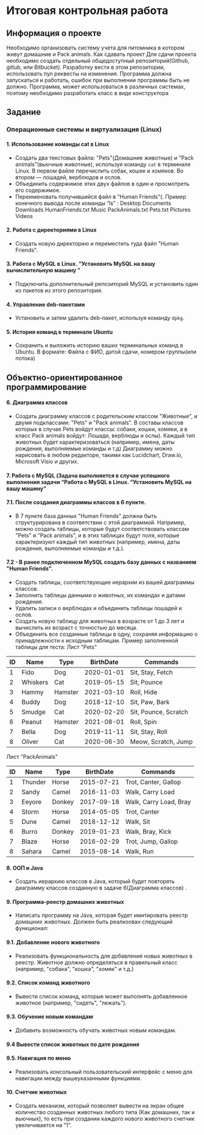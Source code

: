 # Итоговая контрольная работа
## Информация о проекте
Необходимо организовать систему учета для питомника в котором живут домашние и Pack animals.
Как сдавать проект
Для сдачи проекта необходимо создать отдельный общедоступный репозиторий(Github, gitlub, или Bitbucket). Разработку вести в этом репозитории, использовать пул реквесты на изменения. Программа должна запускаться и работать, ошибок при выполнении программы быть не должно. Программа, может использоваться в различных системах, поэтому необходимо разработать класс в виде конструктора
## Задание
### Операционные системы и виртуализация (Linux)
#### 1. Использование команды cat в Linux
- Создать два текстовых файла: "Pets"(Домашние животные) и "Pack animals"(вьючные животные), используя команду `cat` в терминале Linux. В первом файле перечислить собак, кошек и хомяков. Во втором — лошадей, верблюдов и ослов.
- Объединить содержимое этих двух файлов в один и просмотреть его содержимое.
- Переименовать получившийся файл в "Human Friends"(.
  Пример конечного вывода после команды “ls” :
  Desktop Documents Downloads HumanFriends.txt Music PackAnimals.txt Pets.txt Pictures Videos
#### 2. Работа с директориями в Linux
- Создать новую директорию и переместить туда файл "Human Friends".
#### 3. Работа с MySQL в Linux. “Установить MySQL на вашу вычислительную машину ”
- Подключить дополнительный репозиторий MySQL и установить один из пакетов из этого репозитория.
#### 4. Управление deb-пакетами
- Установить и затем удалить deb-пакет, используя команду `dpkg`.
#### 5. История команд в терминале Ubuntu
- Сохранить и выложить историю ваших терминальных команд в Ubuntu.
  В формате: Файла с ФИО, датой сдачи, номером группы(или потока)
##  Объектно-ориентированное программирование
#### 6. Диаграмма классов
- Создать диаграмму классов с родительским классом "Животные", и двумя подклассами: "Pets" и "Pack animals".
  В составы классов которых в случае Pets войдут классы: собаки, кошки, хомяки, а в класс Pack animals войдут: Лошади, верблюды и ослы).
  Каждый тип животных будет характеризоваться (например, имена, даты рождения, выполняемые команды и т.д)
  Диаграмму можно нарисовать в любом редакторе, такими как Lucidchart, Draw.io, Microsoft Visio и других.
#### 7. Работа с MySQL (Задача выполняется в случае успешного выполнения задачи “Работа с MySQL в Linux. “Установить MySQL на вашу машину”
#### 7.1. После создания диаграммы классов в 6 пункте.
- В 7 пункте база данных "Human Friends" должна быть структурирована в соответствии с этой диаграммой. Например, можно создать таблицы, которые будут соответствовать классам "Pets" и "Pack animals", и в этих таблицах будут поля, которые характеризуют каждый тип животных (например, имена, даты рождения, выполняемые команды и т.д.).
####  7.2 - В ранее подключенном MySQL создать базу данных с названием "Human Friends".
- Создать таблицы, соответствующие иерархии из вашей диаграммы классов.
- Заполнить таблицы данными о животных, их командах и датами рождения.
- Удалить записи о верблюдах и объединить таблицы лошадей и ослов.
- Создать новую таблицу для животных в возрасте от 1 до 3 лет и вычислить их возраст с точностью до месяца.
- Объединить все созданные таблицы в одну, сохраняя информацию о принадлежности к исходным таблицам.
  Пример заполненной таблицы для теста:
  Лист "Pets"

| ID | Name     | Type    | BirthDate  | Commands             |
|----|----------|---------|------------|----------------------|
| 1  | Fido     | Dog     | 2020-01-01 | Sit, Stay, Fetch     |
| 2  | Whiskers | Cat     | 2019-05-15 | Sit, Pounce          |
| 3  | Hammy    | Hamster | 2021-03-10 | Roll, Hide           |
| 4  | Buddy    | Dog     | 2018-12-10 | Sit, Paw, Bark       |
| 5  | Smudge   | Cat     | 2020-02-20 | Sit, Pounce, Scratch |
| 6  | Peanut   | Hamster | 2021-08-01 | Roll, Spin           |
| 7  | Bella    | Dog     | 2019-11-11 | Sit, Stay, Roll      |
| 8  | Oliver   | Cat     | 2020-06-30 | Meow, Scratch, Jump  |

Лист "PackAnimals"

| ID | Name    | Type   | BirthDate  | Commands               |
|----|---------|--------|------------|------------------------|
| 1  | Thunder | Horse  | 2015-07-21 | Trot, Canter, Gallop   |
| 2  | Sandy   | Camel  | 2016-11-03 | Walk, Carry Load       |
| 3  | Eeyore  | Donkey | 2017-09-18 | Walk, Carry Load, Bray |
| 4  | Storm   | Horse  | 2014-05-05 | Trot, Canter           |
| 5  | Dune    | Camel  | 2018-12-12 | Walk, Sit              |
| 6  | Burro   | Donkey | 2019-01-23 | Walk, Bray, Kick       |
| 7  | Blaze   | Horse  | 2016-02-29 | Trot, Jump, Gallop     |
| 8  | Sahara  | Camel  | 2015-08-14 | Walk, Run              |
#### 8. ООП и Java
- Создать иерархию классов в Java, который будет повторять диаграмму классов созданную в задаче 6(Диаграмма классов) .
#### 9. Программа-реестр домашних животных
- Написать программу на Java, которая будет имитировать реестр домашних животных.
  Должен быть реализован следующий функционал:
#### 9.1. Добавление нового животного
- Реализовать функциональность для добавления новых животных в реестр.
  Животное должно определяться в правильный класс (например, "собака", "кошка", "хомяк" и т.д.)
####  9.2. Список команд животного
- Вывести список команд, которые может выполнять добавленное животное (например, "сидеть", "лежать").
####  9.3. Обучение новым командам
- Добавить возможность обучать животных новым командам.
####  9.4 Вывести список животных по дате рождения
####  9.5. Навигация по меню
- Реализовать консольный пользовательский интерфейс с меню для навигации между вышеуказанными функциями.
#### 10. Счетчик животных
- Создать механизм, который позволяет вывести на экран общее количество созданных животных любого типа (Как домашних, так и вьючных), то есть при создании каждого нового животного счетчик увеличивается на “1”.